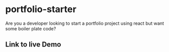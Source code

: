 # portfolio-starter
Are you a developer looking to start a portfolio project using react but want some boiler plate code?

## Link to live Demo
